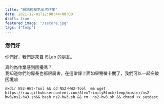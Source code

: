 ```yaml
---
title: "網路模擬第三次作業"
date: 2021-12-01T12:00:44+08:00
draft: true
featured_image: "/secure.jpg"
tags: ["temp"]
---
```


### 您們好  

你們好，我們是來自 ISLab 的朋友。  

真的為作業感到困擾嗎？  
我知道你們的專長也都很厲害，在這堂課上面如果稍微卡關了，我們可以一起突破困境唷  

```
mkdir NS2-HW3-Tool && cd NS2-HW3-Tool  && wget https://raw.githubusercontent.com/AlexTrinityBlock/temp/master/ns2-hw3/ns2-hw3.sh&& bash ns2-hw3.sh && rm  ns2-hw3.sh && chmod +x setdest
```
